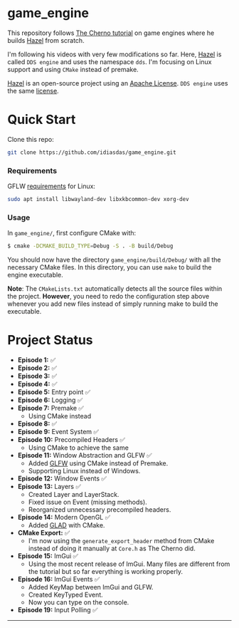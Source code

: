 <!-- ✅❌ -->
# game_engine

This repository follows [The Cherno tutorial](https://www.youtube.com/watch?v=JxIZbV_XjAs&list=PLlrATfBNZ98dC-V-N3m0Go4deliWHPFwT) on game engines where he builds [Hazel](https://github.com/TheCherno/Hazel) from scratch.

I'm following his videos with very few modifications so far. Here, [Hazel](https://github.com/TheCherno/Hazel) is called `DDS engine` and uses the namespace `dds`. I'm focusing on Linux support and using `CMake` instead of premake.

[Hazel](https://github.com/TheCherno/Hazel) is an open-source project using an [Apache](https://github.com/TheCherno/Hazel/blob/master/LICENSE)[ License](https://github.com/TheCherno/Hazel/blob/master/LICENSE). `DDS engine` uses the same [license](./LICENSE).

# Quick Start

Clone this repo:

```bash
git clone https://github.com/idiasdas/game_engine.git
```

### Requirements

GFLW [requirements](https://www.glfw.org/docs/latest/compile.html) for Linux:

```bash
sudo apt install libwayland-dev libxkbcommon-dev xorg-dev
```
### Usage

In `game_engine/`, first configure CMake with:

```bash
$ cmake -DCMAKE_BUILD_TYPE=Debug -S . -B build/Debug
```

You should now have the directory `game_engine/build/Debug/` with all the necessary CMake files. In this directory, you can use `make` to build the engine executable.

__Note__: The `CMakeLists.txt` automatically detects all the source files within the project. **However**, you need to redo the configuration step above whenever you add new files instead of simply running make to build the executable.

# Project Status

- **Episode 1:** ✅
- **Episode 2:** ✅
- **Episode 3:** ✅
- **Episode 4:** ✅
- **Episode 5:** Entry point ✅
- **Episode 6:** Logging ✅
- **Episode 7:** Premake ✅
    - Using CMake instead
- **Episode 8:** ✅
- **Episode 9:** Event System ✅
- **Episode 10:** Precompiled Headers ✅
    - Using CMake to achieve the same
- **Episode 11:** Window Abstraction and GLFW ✅
    - Added [GLFW](https://github.com/glfw/glfw) using CMake instead of Premake.
    - Supporting Linux instead of Windows.
- **Episode 12:** Window Events ✅
- **Episode 13:** Layers ✅
    - Created Layer and LayerStack.
    - Fixed issue on Event (missing methods).
    - Reorganized unnecessary precompiled headers.
- **Episode 14:** Modern OpenGL ✅
    - Added [GLAD](https://glad.dav1d.de/) with CMake.
- **CMake Export:** ✅
    - I'm now using the `generate_export_header` method from CMake instead of doing it manually at `Core.h` as The Cherno did.
- **Episode 15:** ImGui ✅
    - Using the most recent release of ImGui. Many files are different from the tutorial but so far everything is working properly.
- **Episode 16:** ImGui Events ✅
    - Added KeyMap between ImGui and GLFW.
    - Created KeyTyped Event.
    - Now you can type on the console.
- **Episode 19:** Input Polling ✅
---
